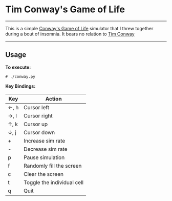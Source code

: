 # Tim Conway's Game of Life

---

This is a simple [Conway's Game of Life](https://en.wikipedia.org/wiki/Conway%27s_Game_of_Life) simulator that I threw together during a bout of insomnia. It bears no relation to [Tim Conway](https://en.wikipedia.org/wiki/Tim_Conway)

---

## Usage

**To execute:**

`# ./conway.py`

**Key Bindings:**

| Key        | Action         |
|------------|----------------|
| ←, h     | Cursor left  |
| →, l     | Cursor right |
| ↑, k   | Cursor up |
| ↓, j  | Cursor down |
| + | Increase sim rate |
| - | Decrease sim rate |
| p | Pause simulation |
| f | Randomly fill the screen |
| c | Clear the screen |
| t | Toggle the individual cell |
| q | Quit |
